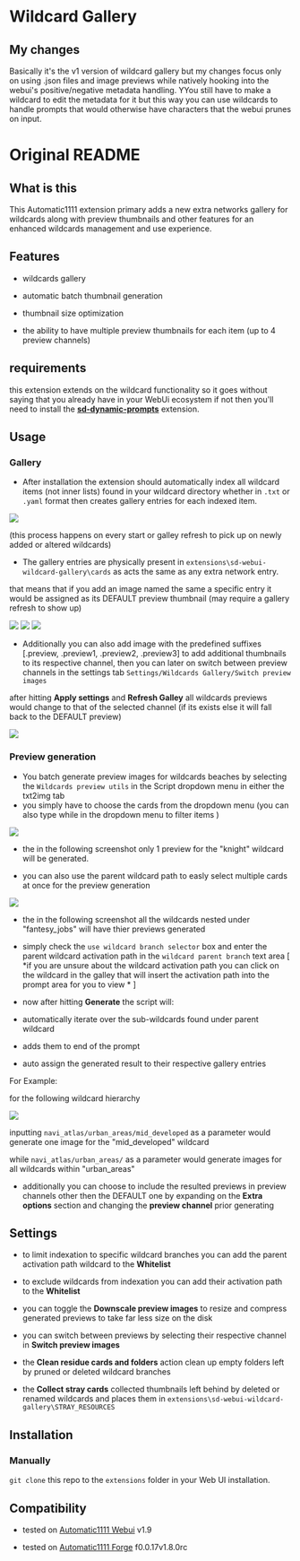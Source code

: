 # Wildcard Gallery
## My changes
Basically it's the v1 version of wildcard gallery but my changes focus only on using .json files and image previews while natively hooking into the webui's positive/negative metadata handling. YYou still have to make a wildcard to edit the metadata for it but this way you can use wildcards to handle prompts that would otherwise have characters that the webui prunes on input. 


# Original README


## What is this

This Automatic1111 extension primary adds a new extra networks gallery for wildcards along with preview thumbnails and other features for an enhanced wildcards management and use experience.

  

## Features

- wildcards gallery

- automatic batch thumbnail generation

- thumbnail size optimization

- the ability to have multiple preview thumbnails for each item (up to 4 preview channels)

## requirements

this extension extends on the wildcard functionality so it goes without saying that you already have in your WebUi ecosystem if not then you'll need to install the **[sd-dynamic-prompts](https://github.com/adieyal/sd-dynamic-prompts)** extension.

## Usage

### Gallery

- After installation the extension should automatically index all wildcard items (not inner lists) found in your wildcard directory whether in `.txt` or `.yaml` format then creates gallery entries for each indexed item.

<img  src="screenshots/screen (4).png"/>

(this process happens on every start or galley refresh to pick up on newly added or altered wildcards)

- The gallery entries are physically present in `extensions\sd-webui-wildcard-gallery\cards` as acts the same as any extra network entry.

that means that if you add an image named the same a specific entry it would be assigned as its DEFAULT preview thumbnail (may require a gallery refresh to show up)

<img  src="screenshots/screen (6).png"/>

<img  src="screenshots/screen (2).png"/>

<img  src="screenshots/screen (1).png"/>

- Additionally you can also add image with the predefined suffixes [.preview, .preview1, .preview2, .preview3] to add additional thumbnails to its respective channel, then you can later on switch between preview channels in the settings tab `Settings/Wildcards Gallery/Switch preview images`

after hitting **Apply settings** and **Refresh Galley** all wildcards previews would change to that of the selected channel (if its exists else it will fall back to the DEFAULT preview)

<img  src="screenshots/screen (7).png"/>

### Preview generation

- You batch generate preview images for wildcards beaches by selecting the `Wildcards preview utils` in the Script dropdown menu in either the txt2img tab
- you simply have to choose the cards from the dropdown menu (you can also type while in the dropdown menu to filter items )
<img  src="screenshots/screen (5).png"/>

- the in the following screenshot only 1 preview for the "knight" wildcard will be generated.

- you can also use the parent wildcard path to easly select multiple cards at once for the preview generation
<img  src="screenshots/screen (8).png"/>

- the in the following screenshot all the wildcards nested under "fantesy_jobs" will have thier previews generated
- simply check the `use wildcard branch selector` box and enter the parent wildcard activation path in the `wildcard parent branch` text area
[ *if you are unsure about the wildcard activation path you can click on the wildcard in the galley that will insert the activation path into the prompt area for you to view * ]

- now after hitting **Generate** the script will:

- automatically iterate over the sub-wildcards found under parent wildcard

- adds them to end of the prompt

- auto assign the generated result to their respective gallery entries

  

For Example:

for the following wildcard hierarchy

<img  src="screenshots/screen (3).png"/>

inputting `navi_atlas/urban_areas/mid_developed` as a parameter would generate one image for the "mid_developed" wildcard

while `navi_atlas/urban_areas/` as a parameter would generate images for all wildcards within "urban_areas"

- additionally you can choose to include the resulted previews in preview channels other then the DEFAULT one by expanding on the **Extra options** section and changing the **preview channel** prior generating

## Settings

- to limit indexation to specific wildcard branches you can add the parent activation path wildcard to the **Whitelist**

- to exclude wildcards from indexation you can add their activation path to the **Whitelist**

- you can toggle the **Downscale preview images** to resize and compress generated previews to take far less size on the disk

- you can switch between previews by selecting their respective channel in **Switch preview images**

- the **Clean residue cards and folders** action clean up empty folders left by pruned or deleted wildcard branches

- the **Collect stray cards** collected thumbnails left behind by deleted or renamed wildcards and places them in `extensions\sd-webui-wildcard-gallery\STRAY_RESOURCES`

## Installation

### Manually

`git clone` this repo to the `extensions` folder in your Web UI installation.

## Compatibility

- tested on [Automatic1111 Webui](https://github.com/AUTOMATIC1111/stable-diffusion-webui) v1.9

- tested on [Automatic1111 Forge](https://github.com/lllyasviel/stable-diffusion-webui-forge) f0.0.17v1.8.0rc
